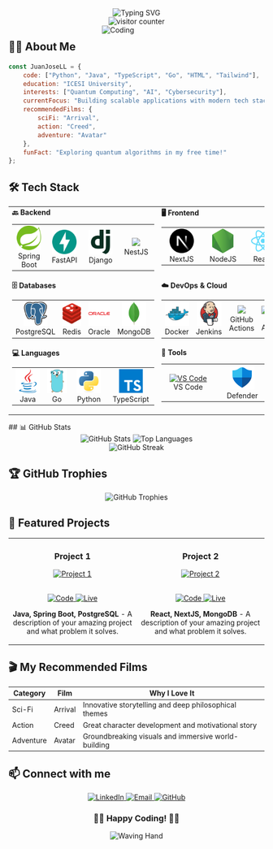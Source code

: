 <div align="center">
  <img src="https://readme-typing-svg.herokuapp.com?font=Fira+Code&weight=600&size=30&pause=1000&color=0969DA&center=true&vCenter=true&random=false&width=600&lines=Hello+everyone!+%F0%9F%91%8B+I'm+Juan+Jos%C3%A9;Software+Developer;Quantum+Computing+Enthusiast;Problem+Solver" alt="Typing SVG" />
</div>

<div align="center">
  <img src="https://profile-counter.glitch.me/{JuanJoseLL}/count.svg" alt="visitor counter" />
</div>

<img align="right" alt="Coding" width="320" src="https://user-images.githubusercontent.com/103261155/228106848-42aaf064-c1d8-4b48-90dc-6b3444cd94c4.gif"/>

## 👨‍💻 About Me

```javascript
const JuanJoseLL = {
    code: ["Python", "Java", "TypeScript", "Go", "HTML", "Tailwind"],
    education: "ICESI University",
    interests: ["Quantum Computing", "AI", "Cybersecurity"],
    currentFocus: "Building scalable applications with modern tech stacks",
    recommendedFilms: { 
        sciFi: "Arrival",
        action: "Creed",
        adventure: "Avatar"
    },
    funFact: "Exploring quantum algorithms in my free time!"                    
};                   
```

## 🛠️ Tech Stack

<table>
<tr>
<td valign="top">
<strong> 🔙 Backend </strong>
<table>
  <tr>
    <td align="center" width="96">
      <a href="#tech">
        <img src="https://raw.githubusercontent.com/devicons/devicon/master/icons/spring/spring-original.svg" width="48" height="48" alt="Spring Boot" />
      </a>
      <br>Spring Boot
    </td>
    <td align="center" width="96">
      <a href="#tech">
        <img src="https://raw.githubusercontent.com/devicons/devicon/master/icons/fastapi/fastapi-original.svg" width="48" height="48" alt="FastAPI" />
      </a>
      <br>FastAPI
    </td>
    <td align="center" width="96">
      <a href="#tech">
        <img src="https://raw.githubusercontent.com/devicons/devicon/master/icons/django/django-plain.svg" width="48" height="48" alt="Django" />
      </a>
      <br>Django
    </td>
    <td align="center" width="96">
      <a href="#tech">      
            <img src="https://cdn.jsdelivr.net/gh/devicons/devicon@latest/icons/nestjs/nestjs-original.svg" />
      </a>
      <br>NestJS
    </td>
  </tr>
</table>
</td>
<td valign="top">
<strong>🖥️ Frontend</strong> 
<table>
  <tr>
    <td align="center" width="96">
      <a href="#tech">
        <img src="https://raw.githubusercontent.com/devicons/devicon/master/icons/nextjs/nextjs-original.svg" width="48" height="48" alt="NextJS" />
      </a>
      <br>NextJS
    </td>
    <td align="center" width="96">
      <a href="#tech">
        <img src="https://raw.githubusercontent.com/devicons/devicon/master/icons/nodejs/nodejs-original.svg" width="48" height="48" alt="NodeJS" />
      </a>
      <br>NodeJS
    </td>
    <td align="center" width="96">
      <a href="#tech">
        <img src="https://raw.githubusercontent.com/devicons/devicon/master/icons/react/react-original.svg" width="48" height="48" alt="React" />
      </a>
      <br>React
    </td>
    <td align="center" width="96">
      <a href="#tech">
            <img src="https://cdn.jsdelivr.net/gh/devicons/devicon@latest/icons/tailwindcss/tailwindcss-original.svg" />
      </a>
      <br>Tailwind
    </td>
  </tr>
</table>
</td>
</tr>
<tr>
<td valign="top">
<strong>🗄️ Databases</strong> 
<table>
  <tr>
    <td align="center" width="96">
      <a href="#tech">
        <img src="https://raw.githubusercontent.com/devicons/devicon/master/icons/postgresql/postgresql-original.svg" width="48" height="48" alt="PostgreSQL" />
      </a>
      <br>PostgreSQL
    </td>
    <td align="center" width="96">
      <a href="#tech">
        <img src="https://raw.githubusercontent.com/devicons/devicon/master/icons/redis/redis-original.svg" width="48" height="48" alt="Redis" />
      </a>
      <br>Redis
    </td>
    <td align="center" width="96">
      <a href="#tech">
        <img src="https://raw.githubusercontent.com/devicons/devicon/master/icons/oracle/oracle-original.svg" width="48" height="48" alt="Oracle" />
      </a>
      <br>Oracle
    </td>
    <td align="center" width="96">
      <a href="#tech">
        <img src="https://raw.githubusercontent.com/devicons/devicon/master/icons/mongodb/mongodb-original.svg" width="48" height="48" alt="MongoDB" />
      </a>
      <br>MongoDB
    </td>
  </tr>
</table>
</td>
<td valign="top">
<strong>☁️ DevOps & Cloud</strong> 
<table>
  <tr>
    <td align="center" width="96">
      <a href="#tech">
        <img src="https://raw.githubusercontent.com/devicons/devicon/master/icons/docker/docker-original.svg" width="48" height="48" alt="Docker" />
      </a>
      <br>Docker
    </td>
    <td align="center" width="96">
      <a href="#tech">
        <img src="https://raw.githubusercontent.com/devicons/devicon/master/icons/jenkins/jenkins-original.svg" width="48" height="48" alt="Jenkins" />
      </a>
      <br>Jenkins
    </td>
    <td align="center" width="96">
      <a href="#tech">
            <img src="https://cdn.jsdelivr.net/gh/devicons/devicon@latest/icons/githubactions/githubactions-original.svg" />
      </a>
      <br>GitHub Actions
    </td>
    <td align="center" width="96">
      <a href="#tech">
        <img src="https://cdn.jsdelivr.net/gh/devicons/devicon/icons/azure/azure-original.svg" width="48" height="48" alt="Azure" />
      </a>
      <br>Azure
    </td>
     <td align="center" width="96">
      <a href="#tech">
            <img src="https://cdn.jsdelivr.net/gh/devicons/devicon@latest/icons/amazonwebservices/amazonwebservices-plain-wordmark.svg" />
      </a>
      <br>AWS
    </td>
     <td align="center" width="96">
      <a href="#tech">
        <img src="https://cdn.jsdelivr.net/gh/devicons/devicon/icons/git/git-original.svg" width="48" height="48" alt="Git" />
      </a>
      <br>Git
    </td>
  </tr>
</table>
</td>
</tr>
<tr>
<td valign="top">
<strong> 💻 Languages</strong>
<table>
  <tr>
    <td align="center" width="96">
      <a href="#tech">
        <img src="https://raw.githubusercontent.com/devicons/devicon/master/icons/java/java-original.svg" width="48" height="48" alt="Java" />
      </a>
      <br>Java
    </td>
    <td align="center" width="96">
      <a href="#tech">
        <img src="https://raw.githubusercontent.com/devicons/devicon/master/icons/go/go-original.svg" width="48" height="48" alt="Go" />
      </a>
      <br>Go
    </td>
    <td align="center" width="96">
      <a href="#tech">
        <img src="https://raw.githubusercontent.com/devicons/devicon/master/icons/python/python-original.svg" width="48" height="48" alt="Python" />
      </a>
      <br>Python
    </td>
    <td align="center" width="96">
      <a href="#tech">
        <img src="https://raw.githubusercontent.com/devicons/devicon/master/icons/typescript/typescript-original.svg" width="48" height="48" alt="TypeScript" />
      </a>
      <br>TypeScript
    </td>
  </tr>
</table>
</td>
<td valign="top">
<strong>🔧 Tools</strong> 
<table>
  <tr>
    <td align="center" width="96">
      <a href="#tech">
        <img src="https://cdn.jsdelivr.net/gh/devicons/devicon/icons/vscode/vscode-original.svg" width="48" height="48" alt="VS Code" />
      </a>
      <br>VS Code
    </td>
    <td align="center" width="96">
      <a href="#tech">
        <img src="icons8-windows-defender.svg" width="48" height="48" alt="Defender" />
      </a>
      <br>Defender
    </td>
    <td align="center" width="96">
      <a href="#tech">
        <img src="icons8-microsoft-365.svg" width="48" height="48" alt="Microsoft 365" />
      </a>
      <br>Microsoft 365
    </td>
  </tr>
</table>
</td>
</tr>
</table>
## 📊 GitHub Stats

<div align="center">
  <img src="https://github-readme-stats.vercel.app/api?username=JuanJoseLL&show_icons=true&theme=tokyonight" alt="GitHub Stats" height="170" />
  <img src="https://github-readme-stats.vercel.app/api/top-langs/?username=JuanJoseLL&layout=compact&theme=tokyonight" alt="Top Languages" height="170" />
</div>

<div align="center">
  <img src="https://github-readme-streak-stats.herokuapp.com/?user=JuanJoseLL&theme=tokyonight" alt="GitHub Streak" />
</div>

## 🏆 GitHub Trophies

<div align="center">
  <img src="https://github-profile-trophy.vercel.app/?username=JuanJoseLL&theme=tokyonight&no-frame=true&no-bg=false&margin-w=4&row=1" alt="GitHub Trophies" />
</div>

## 🚀 Featured Projects

<table>
  <tr>
    <td width="50%">
      <h3 align="center">Project 1</h3>
      <div align="center">  
        <a href="https://github.com/JuanJoseLL/your-project-1" target="_blank">
          <img src="https://via.placeholder.com/500x300?text=Your+Project+Image" alt="Project 1" height="180px" />
        </a>
        <br><br>
        <p>
          <a href="https://github.com/JuanJoseLL/your-project-1" target="_blank">
            <img src="https://img.shields.io/badge/Code-00B2FF?style=for-the-badge&logo=github&logoColor=white" alt="Code" />
          </a>  
          <a href="https://your-project-1.com" target="_blank">
            <img src="https://img.shields.io/badge/Live-00B2FF?style=for-the-badge&logo=netlify&logoColor=white" alt="Live" />
          </a>
        </p>
        <p><strong>Java, Spring Boot, PostgreSQL</strong> - A description of your amazing project and what problem it solves.</p>
      </div>
    </td>
    <td width="50%">
      <h3 align="center">Project 2</h3>
      <div align="center">  
        <a href="https://github.com/JuanJoseLL/your-project-2" target="_blank">
          <img src="https://via.placeholder.com/500x300?text=Your+Project+Image" alt="Project 2" height="180px" />
        </a>
        <br><br>
        <p>
          <a href="https://github.com/JuanJoseLL/your-project-2" target="_blank">
            <img src="https://img.shields.io/badge/Code-00B2FF?style=for-the-badge&logo=github&logoColor=white" alt="Code" />
          </a>  
          <a href="https://your-project-2.com" target="_blank">
            <img src="https://img.shields.io/badge/Live-00B2FF?style=for-the-badge&logo=netlify&logoColor=white" alt="Live" />
          </a>
        </p>
        <p><strong>React, NextJS, MongoDB</strong> - A description of your amazing project and what problem it solves.</p>
      </div>
    </td>
  </tr>
</table>

## 🎬 My Recommended Films

| Category   | Film       | Why I Love It                                   |
|------------|------------|------------------------------------------------|
| Sci-Fi     | Arrival    | Innovative storytelling and deep philosophical themes |
| Action     | Creed      | Great character development and motivational story |
| Adventure  | Avatar     | Groundbreaking visuals and immersive world-building |

## 📫 Connect with me

<p align="center">
  <a href="https://www.linkedin.com/in/juan-jose-lopez-lopez-73214b279" target="_blank">
    <img src="https://img.shields.io/badge/LinkedIn-0077B5?style=for-the-badge&logo=linkedin&logoColor=white" alt="LinkedIn"/>
  </a>
  <a href="mailto:your.email@example.com" target="_blank">
    <img src="https://img.shields.io/badge/Email-D14836?style=for-the-badge&logo=gmail&logoColor=white" alt="Email"/>
  </a>
  <a href="https://github.com/JuanJoseLL" target="_blank">
    <img src="https://img.shields.io/badge/GitHub-100000?style=for-the-badge&logo=github&logoColor=white" alt="GitHub"/>
  </a>
</p>

<div align="center">

### 👨‍💻 Happy Coding! 👨‍💻

<img src="https://raw.githubusercontent.com/Tarikul-Islam-Anik/Animated-Fluent-Emojis/master/Emojis/Hand%20gestures/Waving%20Hand.png" alt="Waving Hand" width="100" />

</div>
